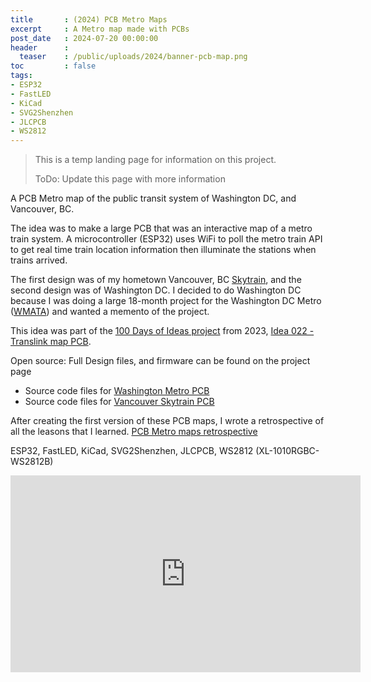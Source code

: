 ```yaml
---
title       : (2024) PCB Metro Maps
excerpt     : A Metro map made with PCBs
post_date   : 2024-07-20 00:00:00
header      :
  teaser    : /public/uploads/2024/banner-pcb-map.png
toc         : false
tags:
- ESP32
- FastLED
- KiCad
- SVG2Shenzhen
- JLCPCB
- WS2812
---
```


> This is a temp landing page for information on this project.
>
> ToDo: Update this page with more information

A PCB Metro map of the public transit system of Washington DC, and Vancouver, BC.

The idea was to make a large PCB that was an interactive map of a metro train system. A microcontroller (ESP32) uses WiFi to poll the metro train API to get real time train location information then illuminate the stations when trains arrived.

The first design was of my hometown Vancouver, BC [Skytrain](https://www.translink.ca/), and the second design was of Washington DC. I decided to do Washington DC because I was doing a large 18-month project for the Washington DC Metro ([WMATA](https://wmata.com/)) and wanted a memento of the project.

This idea was part of the [100 Days of Ideas project](/projects/2023-100-ideas/) from 2023, [Idea 022 - Translink map PCB](/idea022-translink-map-pcb/).

Open source: Full Design files, and firmware can be found on the project page

- Source code files for [Washington Metro PCB](https://github.com/funvill/washington-metro-pcb)
- Source code files for [Vancouver Skytrain PCB](https://github.com/funvill/vancouver-skytrain-pcb)

After creating the first version of these PCB maps, I wrote a retrospective of all the leasons that I learned. [PCB Metro maps retrospective](/pcb-metro-maps-retrospective/)

ESP32, FastLED, KiCad, SVG2Shenzhen, JLCPCB, WS2812 (XL-1010RGBC-WS2812B)

<iframe width="560" height="315" src="https://www.youtube.com/embed/HhUGJCySifQ?si=XCkaXUF_K3Fzo5UJ" title="Washinton Metro PCB maps" frameborder="0" allow="accelerometer; autoplay; clipboard-write; encrypted-media; gyroscope; picture-in-picture; web-share" referrerpolicy="strict-origin-when-cross-origin" allowfullscreen></iframe>
